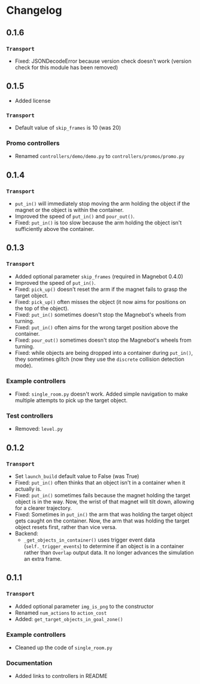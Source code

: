# Changelog

## 0.1.6

### `Transport`

- Fixed: JSONDecodeError because version check doesn't work (version check for this module has been removed)

## 0.1.5

- Added license

### `Transport`

- Default value of `skip_frames` is 10 (was 20)

### Promo controllers

- Renamed `controllers/demo/demo.py` to `controllers/promos/promo.py`

## 0.1.4

### `Transport`

- `put_in()` will immediately stop moving the arm holding the object if the magnet or the object is within the container.
- Improved the speed of `put_in()` and `pour_out()`.
- Fixed: `put_in()` is too slow because the arm holding the object isn't sufficiently above the container.

## 0.1.3

### `Transport`

- Added optional parameter `skip_frames` (required in Magnebot 0.4.0)
- Improved the speed of `put_in()`.
- Fixed: `pick_up()` doesn't reset the arm if the magnet fails to grasp the target object.
- Fixed: `pick_up()` often misses the object (it now aims for positions on the top of the object).
- Fixed: `put_in()` sometimes doesn't stop the Magnebot's wheels from turning.
- Fixed: `put_in()` often aims for the wrong target position above the container.
- Fixed: `pour_out()` sometimes doesn't stop the Magnebot's wheels from turning.
- Fixed: while objects are being dropped into a container during `put_in()`, they sometimes glitch (now they use the `discrete` collision detection mode).

### Example controllers

- Fixed: `single_room.py` doesn't work. Added simple navigation to make multiple attempts to pick up the target object.

### Test controllers

- Removed: `level.py`

## 0.1.2

### `Transport` 

- Set `launch_build` default value to False (was True)
- Fixed: `put_in()` often thinks that an object isn't in a container when it actually is.
- Fixed: `put_in()` sometimes fails because the magnet holding the target object is in the way. Now, the wrist of that magnet will tilt down, allowing for a clearer trajectory.
- Fixed: Sometimes in `put_in()` the arm that was holding the target object gets caught on the container. Now, the arm that was holding the target object resets first, rather than vice versa.
- Backend:
  - `_get_objects_in_container()` uses trigger event data (`self._trigger_events`) to determine if an object is in a container rather than `Overlap` output data. It no longer advances the simulation an extra frame.

## 0.1.1

### `Transport` 

- Added optional parameter `img_is_png` to the constructor
- Renamed `num_actions` to `action_cost`
- Added: `get_target_objects_in_goal_zone()`

### Example controllers

- Cleaned up the code of `single_room.py`

### Documentation

- Added links to controllers in README